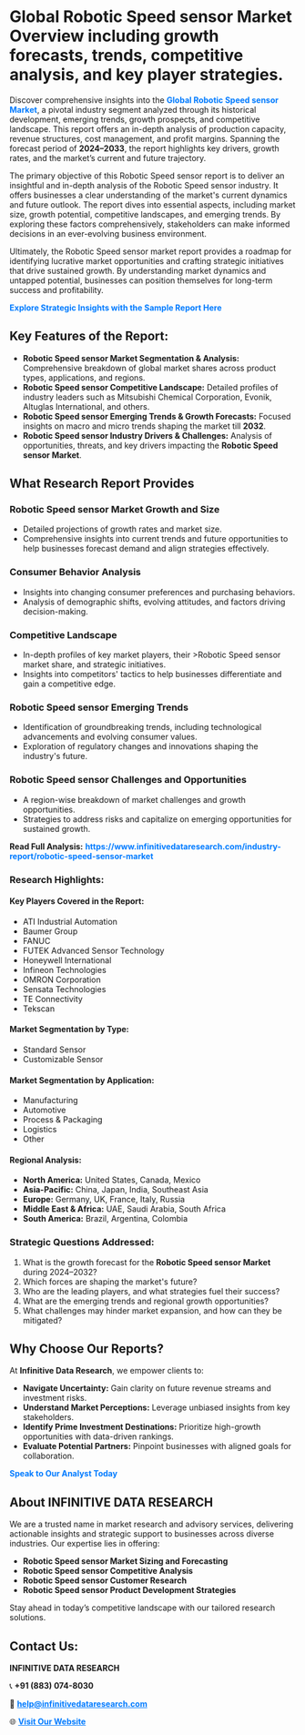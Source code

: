<h1>Global Robotic Speed sensor Market Overview including growth forecasts, trends, competitive analysis, and key player strategies.</h1>
<p>
Discover comprehensive insights into the 
<a href="https://www.infinitivedataresearch.com/industry-report/robotic-speed-sensor-market" rel="dofollow" style="color: #007BFF; text-decoration: none;"><strong>Global Robotic Speed sensor Market</strong></a>, a pivotal industry segment analyzed through its historical development, emerging trends, growth prospects, and competitive landscape. This report offers an in-depth analysis of production capacity, revenue structures, cost management, and profit margins. Spanning the forecast period of <strong>2024–2033</strong>, the report highlights key drivers, growth rates, and the market’s current and future trajectory.
</p>
<p>
The primary objective of this Robotic Speed sensor report is to deliver an insightful and in-depth analysis of the Robotic Speed sensor industry. It offers businesses a clear understanding of the market's current dynamics and future outlook. The report dives into essential aspects, including market size, growth potential, competitive landscapes, and emerging trends. By exploring these factors comprehensively, stakeholders can make informed decisions in an ever-evolving business environment.
</p>
<p>
Ultimately, the Robotic Speed sensor market report provides a roadmap for identifying lucrative market opportunities and crafting strategic initiatives that drive sustained growth. By understanding market dynamics and untapped potential, businesses can position themselves for long-term success and profitability.
</p>
<p>
<a href="https://www.infinitivedataresearch.com/request-sample/reportId=106364" style="color: #007BFF; text-decoration: none;"><strong>Explore Strategic Insights with the Sample Report Here</strong></a>
</p>

<h2>Key Features of the Report:</h2>
<ul>
<li><strong>Robotic Speed sensor Market Segmentation & Analysis:</strong> Comprehensive breakdown of global market shares across product types, applications, and regions.</li>
<li><strong>Robotic Speed sensor Competitive Landscape:</strong> Detailed profiles of industry leaders such as Mitsubishi Chemical Corporation, Evonik, Altuglas International, and others.</li>
<li><strong>Robotic Speed sensor Emerging Trends & Growth Forecasts:</strong> Focused insights on macro and micro trends shaping the market till <strong>2032</strong>.</li>
<li><strong>Robotic Speed sensor Industry Drivers & Challenges:</strong> Analysis of opportunities, threats, and key drivers impacting the <strong>Robotic Speed sensor Market</strong>.</li>
</ul>

<h2>What Research Report Provides</h2>
<h3>Robotic Speed sensor Market Growth and Size</h3>
<ul>
<li>Detailed projections of growth rates and market size.</li>
<li>Comprehensive insights into current trends and future opportunities to help businesses forecast demand and align strategies effectively.</li>
</ul>

<h3>Consumer Behavior Analysis</h3>
<ul>
<li>Insights into changing consumer preferences and purchasing behaviors.</li>
<li>Analysis of demographic shifts, evolving attitudes, and factors driving decision-making.</li>
</ul>

<h3>Competitive Landscape</h3>
<ul>
<li>In-depth profiles of key market players, their >Robotic Speed sensor market share, and strategic initiatives.</li>
<li>Insights into competitors' tactics to help businesses differentiate and gain a competitive edge.</li>
</ul>

<h3>Robotic Speed sensor Emerging Trends</h3>
<ul>
<li>Identification of groundbreaking trends, including technological advancements and evolving consumer values.</li>
<li>Exploration of regulatory changes and innovations shaping the industry's future.</li>
</ul>

<h3>Robotic Speed sensor Challenges and Opportunities</h3>
<ul>
<li>A region-wise breakdown of market challenges and growth opportunities.</li>
<li>Strategies to address risks and capitalize on emerging opportunities for sustained growth.</li>
</ul>
<p><strong>Read Full Analysis:</strong> <a href="https://www.infinitivedataresearch.com/industry-report/robotic-speed-sensor-market" rel="dofollow" style="color: #007BFF; text-decoration: none;"><strong>https://www.infinitivedataresearch.com/industry-report/robotic-speed-sensor-market</strong></a></p>
<h3>Research Highlights:</h3>
<h4>Key Players Covered in the Report:</h4>
<ul><li>ATI Industrial Automation</li><li>Baumer Group</li><li>FANUC</li><li>FUTEK Advanced Sensor Technology</li><li>Honeywell International</li><li>Infineon Technologies</li><li>OMRON Corporation</li><li>Sensata Technologies</li><li>TE Connectivity</li><li>Tekscan</li></ul>
<h4>Market Segmentation by Type:</h4>
<ul><li>Standard Sensor</li><li>Customizable Sensor</li></ul>
<h4>Market Segmentation by Application:</h4>
<ul><li>Manufacturing</li><li>Automotive</li><li>Process &amp; Packaging</li><li>Logistics</li><li>Other</li></ul>

<h4>Regional Analysis:</h4>
<ul>
<li><strong>North America:</strong> United States, Canada, Mexico</li>
<li><strong>Asia-Pacific:</strong> China, Japan, India, Southeast Asia</li>
<li><strong>Europe:</strong> Germany, UK, France, Italy, Russia</li>
<li><strong>Middle East & Africa:</strong> UAE, Saudi Arabia, South Africa</li>
<li><strong>South America:</strong> Brazil, Argentina, Colombia</li>
</ul>

<h3>Strategic Questions Addressed:</h3>
<ol>
<li>What is the growth forecast for the <strong>Robotic Speed sensor Market</strong> during 2024–2032?</li>
<li>Which forces are shaping the market's future?</li>
<li>Who are the leading players, and what strategies fuel their success?</li>
<li>What are the emerging trends and regional growth opportunities?</li>
<li>What challenges may hinder market expansion, and how can they be mitigated?</li>
</ol>

<h2>Why Choose Our Reports?</h2>
<p>At <strong>Infinitive Data Research</strong>, we empower clients to:</p>
<ul>
<li><strong>Navigate Uncertainty:</strong> Gain clarity on future revenue streams and investment risks.</li>
<li><strong>Understand Market Perceptions:</strong> Leverage unbiased insights from key stakeholders.</li>
<li><strong>Identify Prime Investment Destinations:</strong> Prioritize high-growth opportunities with data-driven rankings.</li>
<li><strong>Evaluate Potential Partners:</strong> Pinpoint businesses with aligned goals for collaboration.</li>
</ul>
<p><a href="https://www.infinitivedataresearch.com/industry-report/robotic-speed-sensor-market" rel="dofollow" style="color: #007BFF; text-decoration: none;"><strong>Speak to Our Analyst Today</strong></a></p>

<h2>About INFINITIVE DATA RESEARCH</h2>
<p>We are a trusted name in market research and advisory services, delivering actionable insights and strategic support to businesses across diverse industries. Our expertise lies in offering:</p>
<ul>
<li><strong>Robotic Speed sensor Market Sizing and Forecasting</strong></li>
<li><strong>Robotic Speed sensor Competitive Analysis</strong></li>
<li><strong>Robotic Speed sensor Customer Research</strong></li>
<li><strong>Robotic Speed sensor Product Development Strategies</strong></li>
</ul>
<p>Stay ahead in today’s competitive landscape with our tailored research solutions.</p>

<h2>Contact Us:</h2>
<p><strong>INFINITIVE DATA RESEARCH</strong></p>
<p>📞 <strong>+91 (883) 074-8030</strong></p>
<p>📧 <strong><a href="mailto:help@infinitivedataresearch.com" style="color: #007BFF;">help@infinitivedataresearch.com</a></strong></p>
<p>🌐 <strong><a href="https://www.infinitivedataresearch.com" rel="dofollow" style="color: #007BFF;">Visit Our Website</a></strong></p>